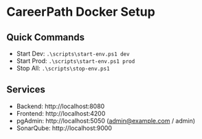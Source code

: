 # CareerPath Docker Setup

## Quick Commands
- Start Dev: `.\scripts\start-env.ps1 dev`
- Start Prod: `.\scripts\start-env.ps1 prod`
- Stop All: `.\scripts\stop-env.ps1`

## Services
- Backend: http://localhost:8080
- Frontend: http://localhost:4200
- pgAdmin: http://localhost:5050 (admin@example.com / admin)
- SonarQube: http://localhost:9000